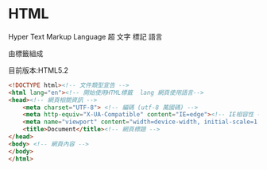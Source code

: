 # HTML

Hyper Text Markup Language
超    文字 標記    語言

由標籤組成

目前版本:HTML5.2

```html
<!DOCTYPE html><!-- 文件類型宣告 -->
<html lang="en"><!-- 開始使用HTML標籤  lang 網頁使用語言-->
<head><!-- 網頁相關資訊 -->
    <meta charset="UTF-8"> <!-- 編碼 (utf-8 萬國碼) -->
    <meta http-equiv="X-UA-Compatible" content="IE=edge"><!-- IE相容性 -->
    <meta name="viewport" content="width=device-width, initial-scale=1.0"><!-- RWD設定 -->
    <title>Document</title><!-- 網頁標題 -->
</head>
<body> <!-- 網頁內容 -->
</body>
</html>
```
